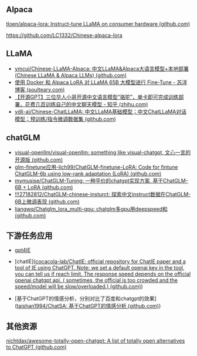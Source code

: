 ## Alpaca

[tloen/alpaca-lora: Instruct-tune LLaMA on consumer hardware (github.com)](https://github.com/tloen/alpaca-lora)

https://github.com/LC1332/Chinese-alpaca-lora

## LLaMA

* [ymcui/Chinese-LLaMA-Alpaca: 中文LLaMA&Alpaca大语言模型+本地部署 (Chinese LLaMA & Alpaca LLMs) (github.com)](https://github.com/ymcui/Chinese-LLaMA-Alpaca)
* [使用 Docker 和 Alpaca LoRA 对 LLaMA 65B 大模型进行 Fine-Tune - 苏洋博客 (soulteary.com)](https://soulteary.com/2023/03/25/model-finetuning-on-llama-65b-large-model-using-docker-and-alpaca-lora.html#对-llama-7b-大模型进行-fine-tune)
* [【开源GPT】三位华人小哥开源中文语言模型“骆驼”，单卡即可完成训练部署，花费几百训练自己的中文聊天模型 - 知乎 (zhihu.com)](https://zhuanlan.zhihu.com/p/615968438)
* [ydli-ai/Chinese-ChatLLaMA: 中文LLaMA基础模型；中文ChatLLaMA对话模型；预训练/指令微调数据集 (github.com)](https://github.com/ydli-ai/Chinese-ChatLLaMA)

## chatGLM

* [visual-openllm/visual-openllm: something like visual-chatgpt, 文心一言的开源版 (github.com)](https://github.com/visual-openllm/visual-openllm)
* [glm-finetune应用-lich99/ChatGLM-finetune-LoRA: Code for fintune ChatGLM-6b using low-rank adaptation (LoRA) (github.com)](https://github.com/lich99/ChatGLM-finetune-LoRA)
* [mymusise/ChatGLM-Tuning: 一种平价的chatgpt实现方案, 基于ChatGLM-6B + LoRA (github.com)](https://github.com/mymusise/ChatGLM-Tuning)
* [!!!27182812/ChatGLM-chinese-insturct: 探索中文instruct数据在ChatGLM-6B上微调表现 (github.com)](https://github.com/27182812/ChatGLM-chinese-insturct)
* [liangwq/Chatglm_lora_multi-gpu: chatglm多gpu用deepspeed和 (github.com)](https://github.com/liangwq/Chatglm_lora_multi-gpu)

## 下游任务应用

* [gpt4IE](https://github.com/cocacola-lab/GPT4IE)

* [chatIE]([cocacola-lab/ChatIE: official repository for ChatIE paper and a tool of IE using ChatGPT. Note: we set a default openai key in the tool, you can tell us if reach limit. The response speed depends on the official openai chatgpt api. ( sometimes, the official is too crowded and the speed/model will be slow/overloaded.) (github.com)](https://github.com/cocacola-lab/ChatIE))

* [基于ChatGPT的情感分析，分别对比了百度和chatgpt的效果]([taishan1994/ChatSA: 基于ChatGPT的情感分析 (github.com)](https://github.com/taishan1994/ChatSA))

## 其他资源

[nichtdax/awesome-totally-open-chatgpt: A list of totally open alternatives to ChatGPT (github.com)](https://github.com/nichtdax/awesome-totally-open-chatgpt)
